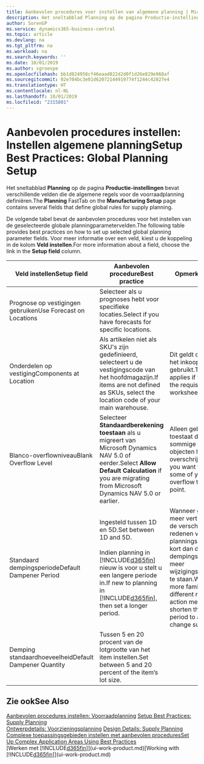 ```yaml
---
title: Aanbevolen procedures voor instellen van algemene planning | Microsoft Docs
description: Het sneltabblad Planning op de pagina Productie-instellingen bevat verschillende velden die de algemene regels voor de voorraadplanning definiëren.
author: SorenGP
ms.service: dynamics365-business-central
ms.topic: article
ms.devlang: na
ms.tgt_pltfrm: na
ms.workload: na
ms.search.keywords: ''
ms.date: 10/01/2019
ms.author: sgroespe
ms.openlocfilehash: bb1d824958cf46eaad822d2d0f1d26e829e968af
ms.sourcegitcommit: 02e704bc3e01d62072144919774f1244c42827e4
ms.translationtype: HT
ms.contentlocale: nl-NL
ms.lasthandoff: 10/01/2019
ms.locfileid: "2315801"
---
```

# <a name="setup-best-practices-global-planning-setup"></a><span data-ttu-id="0300a-103">Aanbevolen procedures instellen: Instellen algemene planning</span><span class="sxs-lookup"><span data-stu-id="0300a-103">Setup Best Practices: Global Planning Setup</span></span>
<span data-ttu-id="0300a-104">Het sneltabblad **Planning** op de pagina **Productie-instellingen** bevat verschillende velden die de algemene regels voor de voorraadplanning definiëren.</span><span class="sxs-lookup"><span data-stu-id="0300a-104">The **Planning** FastTab on the **Manufacturing Setup** page contains several fields that define global rules for supply planning.</span></span>  

 <span data-ttu-id="0300a-105">De volgende tabel bevat de aanbevolen procedures voor het instellen van de geselecteerde globale planningparametervelden.</span><span class="sxs-lookup"><span data-stu-id="0300a-105">The following table provides best practices on how to set up selected global planning parameter fields.</span></span> <span data-ttu-id="0300a-106">Voor meer informatie over een veld, kiest u de koppeling in de kolom **Veld instellen**.</span><span class="sxs-lookup"><span data-stu-id="0300a-106">For more information about a field, choose the link in the **Setup field** column.</span></span>  

|<span data-ttu-id="0300a-107">Veld instellen</span><span class="sxs-lookup"><span data-stu-id="0300a-107">Setup field</span></span>|<span data-ttu-id="0300a-108">Aanbevolen procedure</span><span class="sxs-lookup"><span data-stu-id="0300a-108">Best practice</span></span>|<span data-ttu-id="0300a-109">Opmerking</span><span class="sxs-lookup"><span data-stu-id="0300a-109">Comment</span></span>|  
|-----------------|-------------------|-------------|  
|<span data-ttu-id="0300a-110">Prognose op vestigingen gebruiken</span><span class="sxs-lookup"><span data-stu-id="0300a-110">Use Forecast on Locations</span></span>|<span data-ttu-id="0300a-111">Selecteer als u prognoses hebt voor specifieke locaties.</span><span class="sxs-lookup"><span data-stu-id="0300a-111">Select if you have forecasts for specific locations.</span></span>||  
|<span data-ttu-id="0300a-112">Onderdelen op vestiging</span><span class="sxs-lookup"><span data-stu-id="0300a-112">Components at Location</span></span>|<span data-ttu-id="0300a-113">Als artikelen niet als SKU's zijn gedefinieerd, selecteert u de vestigingscode van het hoofdmagazijn.</span><span class="sxs-lookup"><span data-stu-id="0300a-113">If items are not defined as SKUs, select the location code of your main warehouse.</span></span>|<span data-ttu-id="0300a-114">Dit geldt ook als u alleen het inkoopvoorstel gebruikt.</span><span class="sxs-lookup"><span data-stu-id="0300a-114">This also applies if you only use the requisition worksheet.</span></span>|  
|<span data-ttu-id="0300a-115">Blanco-overflowniveau</span><span class="sxs-lookup"><span data-stu-id="0300a-115">Blank Overflow Level</span></span>|<span data-ttu-id="0300a-116">Selecteer **Standaardberekening toestaan** als u migreert van Microsoft Dynamics NAV 5.0 of eerder.</span><span class="sxs-lookup"><span data-stu-id="0300a-116">Select **Allow Default Calculation** if you are migrating from Microsoft Dynamics NAV 5.0 or earlier.</span></span>|<span data-ttu-id="0300a-117">Alleen gebruiken als u toestaat dat alle of sommige van uw objecten het bestelpunt overschrijden.</span><span class="sxs-lookup"><span data-stu-id="0300a-117">Use only if you want to allow all or some of your items to overflow the reorder point.</span></span>|  
|<span data-ttu-id="0300a-118">Standaard dempingsperiode</span><span class="sxs-lookup"><span data-stu-id="0300a-118">Default Dampener Period</span></span>|<span data-ttu-id="0300a-119">Ingesteld tussen 1D en 5D.</span><span class="sxs-lookup"><span data-stu-id="0300a-119">Set between 1D and 5D.</span></span><br /><br /> <span data-ttu-id="0300a-120">Indien planning in [!INCLUDE[d365fin](includes/d365fin_md.md)] nieuw is voor u stelt u een langere periode in.</span><span class="sxs-lookup"><span data-stu-id="0300a-120">If new to planning in [!INCLUDE[d365fin](includes/d365fin_md.md)], then set a longer period.</span></span>|<span data-ttu-id="0300a-121">Wanneer gebruikers meer vertrouwd zijn met de verschillende redenen voor planningsboodschappen, kort dan de dempingsperiode in om meer wijzigingssuggesties toe te staan.</span><span class="sxs-lookup"><span data-stu-id="0300a-121">When users are more familiar with the different reasons for action messages, then shorten the dampener period to allow more change suggestions.</span></span>|  
|<span data-ttu-id="0300a-122">Demping standaardhoeveelheid</span><span class="sxs-lookup"><span data-stu-id="0300a-122">Default Dampener Quantity</span></span>|<span data-ttu-id="0300a-123">Tussen 5 en 20 procent van de lotgrootte van het item instellen.</span><span class="sxs-lookup"><span data-stu-id="0300a-123">Set between 5 and 20 percent of the item’s lot size.</span></span>||  

## <a name="see-also"></a><span data-ttu-id="0300a-124">Zie ook</span><span class="sxs-lookup"><span data-stu-id="0300a-124">See Also</span></span>  
 <span data-ttu-id="0300a-125">[Aanbevolen procedures instellen: Voorraadplanning](setup-best-practices-supply-planning.md) </span><span class="sxs-lookup"><span data-stu-id="0300a-125">[Setup Best Practices: Supply Planning](setup-best-practices-supply-planning.md) </span></span>  
 <span data-ttu-id="0300a-126">[Ontwerpdetails: Voorzieningsplanning](design-details-supply-planning.md) </span><span class="sxs-lookup"><span data-stu-id="0300a-126">[Design Details: Supply Planning](design-details-supply-planning.md) </span></span>  
 [<span data-ttu-id="0300a-127">Complexe toepassingsgebieden instellen met aanbevolen procedures</span><span class="sxs-lookup"><span data-stu-id="0300a-127">Set Up Complex Application Areas Using Best Practices</span></span>](set-up-complex-application-areas-using-best-practices.md)  
 <span data-ttu-id="0300a-128">[Werken met [!INCLUDE[d365fin](includes/d365fin_md.md)]](ui-work-product.md)</span><span class="sxs-lookup"><span data-stu-id="0300a-128">[Working with [!INCLUDE[d365fin](includes/d365fin_md.md)]](ui-work-product.md)</span></span>
